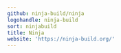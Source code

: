 ```yaml
---
github: ninja-build/ninja
logohandle: ninja-build
sort: ninjabuild
title: Ninja
website: 'https://ninja-build.org/'
---
```

